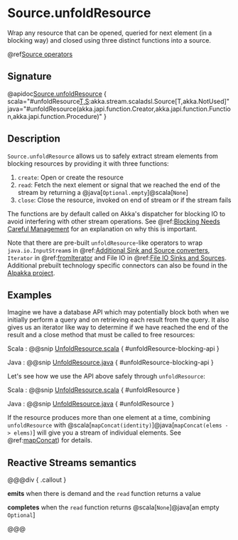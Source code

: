 # Source.unfoldResource

Wrap any resource that can be opened, queried for next element (in a blocking way) and closed using three distinct functions into a source.

@ref[Source operators](../index.md#source-operators)

## Signature

@apidoc[Source.unfoldResource](Source$) { scala="#unfoldResource[T,S](create:()=&gt;S,read:S=&gt;Option[T],close:S=&gt;Unit):akka.stream.scaladsl.Source[T,akka.NotUsed]" java="#unfoldResource(akka.japi.function.Creator,akka.japi.function.Function,akka.japi.function.Procedure)" }


## Description

`Source.unfoldResource` allows us to safely extract stream elements from blocking resources by providing it with three functions: 

1. `create`: Open or create the resource
1. `read`: Fetch the next element or signal that we reached the end of the stream by returning a @java[`Optional.empty`]@scala[`None`]
1. `close`: Close the resource, invoked on end of stream or if the stream fails

The functions are by default called on Akka's dispatcher for blocking IO to avoid interfering with other stream operations. 
See @ref:[Blocking Needs Careful Management](../../../typed/dispatchers.md#blocking-needs-careful-management) for an explanation on why this is important.

Note that there are pre-built `unfoldResource`-like operators to wrap `java.io.InputStream`s in 
@ref:[Additional Sink and Source converters](../index.md#additional-sink-and-source-converters), 
`Iterator` in @ref:[fromIterator](fromIterator.md) and File IO in @ref:[File IO Sinks and Sources](../index.md#file-io-sinks-and-sources).
Additional prebuilt technology specific connectors can also be found in the [Alpakka project](https://doc.akka.io/libraries/alpakka/current/).

## Examples

Imagine we have a database API which may potentially block both when we initially perform a query and 
on retrieving each result from the query. It also gives us an iterator like way to determine if we have reached
the end of the result and a close method that must be called to free resources:

Scala
:   @@snip [UnfoldResource.scala](/akka-docs/src/test/scala/docs/stream/operators/source/UnfoldResource.scala) { #unfoldResource-blocking-api }

Java
:   @@snip [UnfoldResource.java](/akka-docs/src/test/java/jdocs/stream/operators/source/UnfoldResource.java) { #unfoldResource-blocking-api }

Let's see how we use the API above safely through `unfoldResource`:

Scala
:   @@snip [UnfoldResource.scala](/akka-docs/src/test/scala/docs/stream/operators/source/UnfoldResource.scala) { #unfoldResource }

Java
:   @@snip [UnfoldResource.java](/akka-docs/src/test/java/jdocs/stream/operators/source/UnfoldResource.java) { #unfoldResource }

If the resource produces more than one element at a time, combining `unfoldResource` with 
@scala[`mapConcat(identity)`]@java[`mapConcat(elems -> elems)`] will give you a stream of individual elements.
See @ref:[mapConcat](../Source-or-Flow/mapConcat.md)) for details.

## Reactive Streams semantics

@@@div { .callout }

**emits** when there is demand and the `read` function returns a value

**completes** when the `read` function returns @scala[`None`]@java[an empty `Optional`]

@@@
